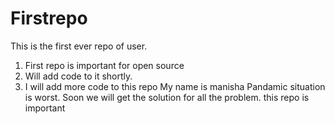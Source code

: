 # Firstrepo
This is the first ever repo of user.
1. First repo is important for open source
2. Will add code to it shortly.
3. I will add more code to this repo
My name is manisha
Pandamic situation is worst.
Soon we will get the solution for all the problem.
this repo is important
